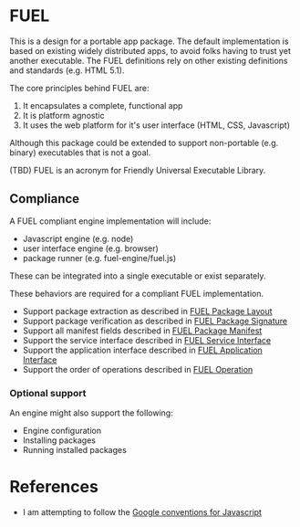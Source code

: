 # FUEL

This is a design for a portable app package. The default implementation is based on existing widely distributed apps, to avoid folks having to trust yet another executable. The FUEL definitions rely on other existing definitions and standards (e.g. HTML 5.1).

The core principles behind FUEL are:

1. It encapsulates a complete, functional app
2. It is platform agnostic
3. It uses the web platform for it's user interface (HTML, CSS, Javascript)

Although this package could be extended to support non-portable (e.g. binary) executables that is not a goal.

(TBD) FUEL is an acronym for Friendly Universal Executable Library.

## Compliance

A FUEL compliant engine implementation will include:

- Javascript engine (e.g. node)
- user interface engine (e.g. browser)
- package runner (e.g. fuel-engine/fuel.js)

These can be integrated into a single executable or exist separately.

These behaviors are required for a compliant FUEL implementation.

- Support package extraction as described in [FUEL Package Layout](../blob/main/fuel-package-layout.md)
- Support package verification as described in [FUEL Package Signature](../blob/main/fuel-package-signature.md)
- Support all manifest fields described in [FUEL Package Manifest](../blob/main/fuel-package-manifest.md)
- Support the service interface described in [FUEL Service Interface](../blob/main/fuel-service-interface.md)
- Support the application interface described in [FUEL Application Interface](../blob/main/fuel-application-interface.md)
- Support the order of operations described in [FUEL Operation](../blob/main/fuel-operation.md)

### Optional support

An engine might also support the following:

- Engine configuration
- Installing packages
- Running installed packages

# References

- I am attempting to follow the [Google conventions for Javascript](https://google.github.io/styleguide/jsguide.html)
